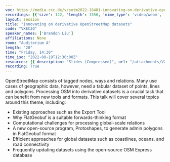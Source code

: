 ```yaml
---
voc: https://media.ccc.de/v/sotm2022-18481-innovating-on-derivative-openstreetmap-datasets
recordings: [{'size': 122, 'length': 1556, 'mime_type': 'video/webm', 'language': 'eng', 'filename': 'sotm2022-18481-eng-Innovating_on_derivative_OpenStreetMap_datasets_webm-hd.webm', 'state': 'new', 'folder': 'webm-hd', 'high_quality': True, 'width': 1920, 'height': 1080, 'updated_at': '2022-09-21T22:10:08.724+02:00', 'recording_url': 'https://cdn.media.ccc.de/events/sotm/2022/webm-hd/sotm2022-18481-eng-Innovating_on_derivative_OpenStreetMap_datasets_webm-hd.webm', 'url': 'https://api.media.ccc.de/public/recordings/61892', 'event_url': 'https://api.media.ccc.de/public/events/533f1d14-81e5-5b87-ad38-8bf0bdb0c9cc', 'conference_url': 'https://api.media.ccc.de/public/conferences/sotm2022'}, {'size': 58, 'length': 1556, 'mime_type': 'video/webm', 'language': 'eng', 'filename': 'sotm2022-18481-eng-Innovating_on_derivative_OpenStreetMap_datasets_webm-sd.webm', 'state': 'new', 'folder': 'webm-sd', 'high_quality': False, 'width': 720, 'height': 576, 'updated_at': '2022-09-21T21:47:17.145+02:00', 'recording_url': 'https://cdn.media.ccc.de/events/sotm/2022/webm-sd/sotm2022-18481-eng-Innovating_on_derivative_OpenStreetMap_datasets_webm-sd.webm', 'url': 'https://api.media.ccc.de/public/recordings/61891', 'event_url': 'https://api.media.ccc.de/public/events/533f1d14-81e5-5b87-ad38-8bf0bdb0c9cc', 'conference_url': 'https://api.media.ccc.de/public/conferences/sotm2022'}, {'size': 40, 'length': 1556, 'mime_type': 'video/mp4', 'language': 'eng', 'filename': 'sotm2022-18481-eng-Innovating_on_derivative_OpenStreetMap_datasets_sd.mp4', 'state': 'new', 'folder': 'h264-sd', 'high_quality': False, 'width': 720, 'height': 576, 'updated_at': '2022-09-21T21:33:04.692+02:00', 'recording_url': 'https://cdn.media.ccc.de/events/sotm/2022/h264-sd/sotm2022-18481-eng-Innovating_on_derivative_OpenStreetMap_datasets_sd.mp4', 'url': 'https://api.media.ccc.de/public/recordings/61890', 'event_url': 'https://api.media.ccc.de/public/events/533f1d14-81e5-5b87-ad38-8bf0bdb0c9cc', 'conference_url': 'https://api.media.ccc.de/public/conferences/sotm2022'}, {'size': 23, 'length': 1556, 'mime_type': 'audio/mpeg', 'language': 'eng', 'filename': 'sotm2022-18481-eng-Innovating_on_derivative_OpenStreetMap_datasets_mp3.mp3', 'state': 'new', 'folder': 'mp3', 'high_quality': False, 'width': 0, 'height': 0, 'updated_at': '2022-09-21T21:31:03.957+02:00', 'recording_url': 'https://cdn.media.ccc.de/events/sotm/2022/mp3/sotm2022-18481-eng-Innovating_on_derivative_OpenStreetMap_datasets_mp3.mp3', 'url': 'https://api.media.ccc.de/public/recordings/61889', 'event_url': 'https://api.media.ccc.de/public/events/533f1d14-81e5-5b87-ad38-8bf0bdb0c9cc', 'conference_url': 'https://api.media.ccc.de/public/conferences/sotm2022'}, {'size': 88, 'length': 1556, 'mime_type': 'video/mp4', 'language': 'eng', 'filename': 'sotm2022-18481-eng-Innovating_on_derivative_OpenStreetMap_datasets_hd.mp4', 'state': 'new', 'folder': 'h264-hd', 'high_quality': True, 'width': 1920, 'height': 1080, 'updated_at': '2022-09-21T21:28:41.919+02:00', 'recording_url': 'https://cdn.media.ccc.de/events/sotm/2022/h264-hd/sotm2022-18481-eng-Innovating_on_derivative_OpenStreetMap_datasets_hd.mp4', 'url': 'https://api.media.ccc.de/public/recordings/61888', 'event_url': 'https://api.media.ccc.de/public/events/533f1d14-81e5-5b87-ad38-8bf0bdb0c9cc', 'conference_url': 'https://api.media.ccc.de/public/conferences/sotm2022'}]
layout: session
title: "Innovating on derivative OpenStreetMap datasets"
code: "VXECJQ"
speaker_names: ['Brandon Liu']
affiliations: None
room: "Auditorium A"
length: "20"
time: "Friday, 14:30"
time_iso: "2022-08-19T12:30:00Z"
resources: [{ description: "Slides (Compressed)", url: "/attachments/VXECJQ_BrandonLiu_SOTM2022-min_NrmJUmw.pdf" }]
recording: True
---
```


OpenStreetMap consists of tagged nodes, ways and relations. Many use cases of geographic data, however, need a tabular dataset of points, lines and polygons. Processing OSM into derivative datasets is a crucial task that can benefit from new tools and formats. This talk will cover several topics around this theme, including:

* Existing approaches such as the Export Tool
* Why FlatGeobuf is a suitable forwards-thinking format
* Computational challenges for processing global-scale relations
* A new open-source program, Protoshapes, to generate admin polygons in FlatGeobuf format
* Efficient approaches for global datasets such as coastlines, oceans, and road connectivity
* Frequently updating datasets using the open-source OSM Express database

